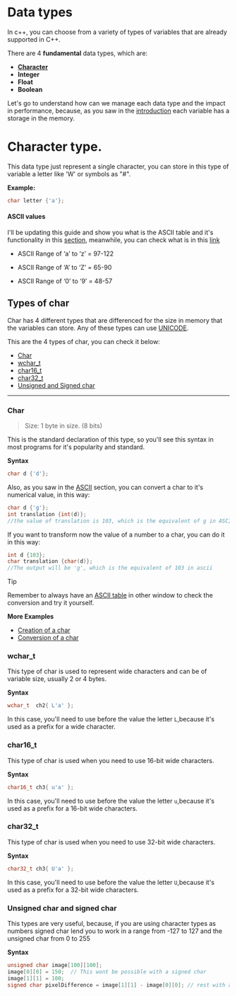 # Data types

In c++, you can choose from a variety of types of variables that are already supported in C++.

There are 4 **fundamental** data types, which are:

- [**Character**](#character-type)
- **Integer**
- **Float**
- **Boolean**

Let's go to understand how can we manage each data type and the impact in performance, because, as you saw in the [introduction](./IntroVariables.md) each variable has a storage in the memory.

# Character type.

This data type just represent a single character, you can store in this type of variable a letter like 'W' or symbols as "#".

**Example:**

```cpp
char letter {'a'};
```

#### ASCII values

I'll be updating this guide and show you what is the ASCII table and it's functionality in this [section](../../generalKnowledge/), meanwhile, you can check what is in this [link](https://en.wikipedia.org/wiki/ASCII)

- ASCII Range of ‘a’ to ‘z’ =  97-122

- ASCII Range of ‘A’ to ‘Z’ =  65-90

- ASCII Range of ‘0’ to ‘9’ = 48-57


## Types of char

Char has 4 different types that are differenced for the size in memory that the variables can store. Any of these types can use [UNICODE](https://www.unicode.org/standard/WhatIsUnicode.html).

This are the 4 types of char, you can check it below:
- [Char](#char)
- [wchar_t](#wchar_t)
- [char16_t](#char16_t)
- [char32_t](#char32_t)
- [Unsigned and Signed char](#unsigned-char-and-signed-char)
---

### Char 
> Size: 1 byte in size. (8 bits)

This is the standard declaration of this type, so you'll see this syntax in most programs for it's popularity and standard.

**Syntax**

```cpp
char d {'d'};
```

Also, as you saw in the [ASCII](#ascii-values) section, you can convert a char to it's numerical value, in this way:

```cpp
char d {'g'};
int translation {int(d)};
//the value of translation is 103, which is the equivalent of g in ASCII
```

If you want to transform now the value of a number to a char, you can do it in this way:

```cpp
int d {103};
char translation {char(d)};
//The output will be 'g', which is the equivalent of 103 in ascii
```

> [!TIP]
> Remember to always have an [ASCII table](https://external-content.duckduckgo.com/iu/?u=https%3A%2F%2Fwww.alpharithms.com%2Fwp-content%2Fuploads%2F340%2Fascii-table-alpharithms-2048x1220.jpg&f=1&nofb=1&ipt=4d4eae3d8d341d81242019cc85c99f76a4b2cf3a720bb80dd63d8d9fa3e1bdec&ipo=images) in other window to check the conversion and try it yourself.

**More Examples**
- [Creation of a char](./Scripts/charExample.cpp)
- [Conversion of a char](./Scripts/charConversionExample.cpp)


### wchar_t

This type of char is used to represent wide characters and can be of variable size, usually 2 or 4 bytes.

**Syntax**

```cpp
wchar_t  ch2{ L'a' };
```

In this case, you'll need to use before the value the letter `L`,because it's used as a prefix for a wide character.


### char16_t

This type of char is used when you need to use 16-bit wide characters.

**Syntax**

```cpp
char16_t ch3{ u'a' };
```

In this case, you'll need to use before the value the letter `u`,because it's used as a prefix for a 16-bit wide characters.

### char32_t

This type of char is used when you need to use 32-bit wide characters.

**Syntax**

```cpp
char32_t ch3{ U'a' };
```

In this case, you'll need to use before the value the letter `U`,because it's used as a prefix for a 32-bit wide characters.


### Unsigned char and signed char

This types are very useful, because, if you are using character types as numbers signed char lend you to work in a range from -127 to 127 and the unsigned char from 0 to 255

**Syntax**
```cpp
unsigned char image[100][100];
image[0][0] = 150;  // This wont be possible with a signed char
image[1][1] = 100;
signed char pixelDifference = image[1][1] - image[0][0]; // rest with a negative value
```


